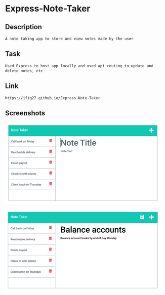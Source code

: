# Express-Note-Taker

## Description
    A note taking app to store and view notes made by the user

## Task
    Used Express to host app locally and used api routing to update and delete notes, etc

## Link
    https://jfig27.github.io/Express-Note-Taker

## Screenshots 
![Existing notes are listed in the left-hand column with empty fields on the right-hand side for the new note’s title and text.](.\public\assets\images\11-express-homework-demo-01.png)

![Note titled “Balance accounts” reads, “Balance account books by end of day Monday,” with other notes listed on the left.](.\public\assets\images\11-express-homework-demo-02.png)